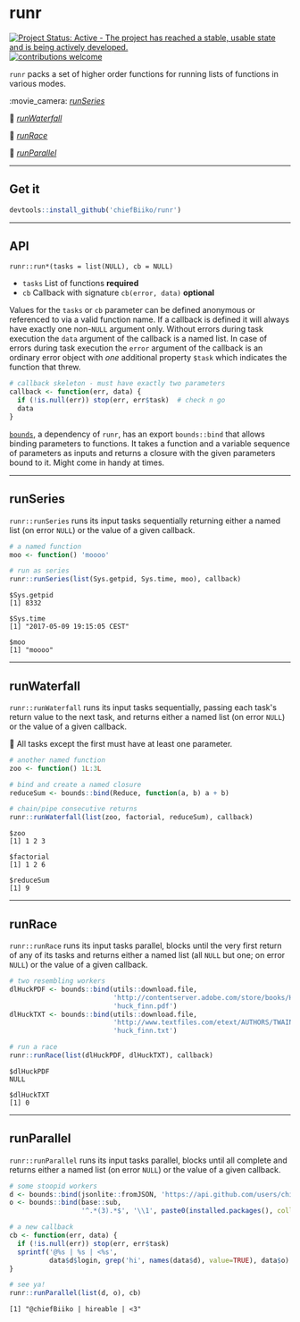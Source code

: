 runr
================

[![Project Status: Active - The project has reached a stable, usable state and is being actively developed.](http://www.repostatus.org/badges/latest/active.svg)](http://www.repostatus.org/#active) [![contributions welcome](https://img.shields.io/badge/contributions-welcome-brightgreen.svg?style=flat)](https://github.com/chiefBiiko/runr/issues)

`runr` packs a set of higher order functions for running lists of functions in various modes.

:movie\_camera: *[runSeries](#runseries)*

:ocean: *[runWaterfall](#runwaterfall)*

:running: *[runRace](#runrace)*

:100: *[runParallel](#runparallel)*

------------------------------------------------------------------------

Get it
------

``` r
devtools::install_github('chiefBiiko/runr')
```

------------------------------------------------------------------------

API
---

`runr::run*(tasks = list(NULL), cb = NULL)`

-   `tasks` List of functions **required**
-   `cb` Callback with signature `cb(error, data)` **optional**

Values for the `tasks` or `cb` parameter can be defined anonymous or referenced to via a valid function name. If a callback is defined it will always have exactly one non-`NULL` argument only. Without errors during task execution the `data` argument of the callback is a named list. In case of errors during task execution the `error` argument of the callback is an ordinary error object with *one* additional property `$task` which indicates the function that threw.

``` r
# callback skeleton - must have exactly two parameters
callback <- function(err, data) {
  if (!is.null(err)) stop(err, err$task)  # check n go
  data
}
```

[`bounds`](https://github.com/chiefBiiko/bounds), a dependency of `runr`, has an export `bounds::bind` that allows binding parameters to functions. It takes a function and a variable sequence of parameters as inputs and returns a closure with the given parameters bound to it. Might come in handy at times.

------------------------------------------------------------------------

runSeries
---------

`runr::runSeries` runs its input tasks sequentially returning either a named list (on error `NULL`) or the value of a given callback.

``` r
# a named function
moo <- function() 'moooo'

# run as series
runr::runSeries(list(Sys.getpid, Sys.time, moo), callback)
```

    $Sys.getpid
    [1] 8332

    $Sys.time
    [1] "2017-05-09 19:15:05 CEST"

    $moo
    [1] "moooo"

------------------------------------------------------------------------

runWaterfall
------------

`runr::runWaterfall` runs its input tasks sequentially, passing each task's return value to the next task, and returns either a named list (on error `NULL`) or the value of a given callback.

:ocean: All tasks except the first must have at least one parameter.

``` r
# another named function
zoo <- function() 1L:3L

# bind and create a named closure
reduceSum <- bounds::bind(Reduce, function(a, b) a + b)

# chain/pipe consecutive returns
runr::runWaterfall(list(zoo, factorial, reduceSum), callback)
```

    $zoo
    [1] 1 2 3

    $factorial
    [1] 1 2 6

    $reduceSum
    [1] 9

------------------------------------------------------------------------

runRace
-------

`runr::runRace` runs its input tasks parallel, blocks until the very first return of any of its tasks and returns either a named list (all `NULL` but one; on error `NULL`) or the value of a given callback.

``` r
# two resembling workers
dlHuckPDF <- bounds::bind(utils::download.file, 
                          'http://contentserver.adobe.com/store/books/HuckFinn.pdf',
                          'huck_finn.pdf')
dlHuckTXT <- bounds::bind(utils::download.file, 
                          'http://www.textfiles.com/etext/AUTHORS/TWAIN/huck_finn',
                          'huck_finn.txt')

# run a race
runr::runRace(list(dlHuckPDF, dlHuckTXT), callback)
```

    $dlHuckPDF
    NULL

    $dlHuckTXT
    [1] 0

------------------------------------------------------------------------

runParallel
-----------

`runr::runParallel` runs its input tasks parallel, blocks until all complete and returns either a named list (on error `NULL`) or the value of a given callback.

``` r
# some stoopid workers
d <- bounds::bind(jsonlite::fromJSON, 'https://api.github.com/users/chiefBiiko')
o <- bounds::bind(base::sub, 
                  '^.*(3).*$', '\\1', paste0(installed.packages(), collapse=''))

# a new callback
cb <- function(err, data) {
  if (!is.null(err)) stop(err, err$task)
  sprintf('@%s | %s | <%s',
          data$d$login, grep('hi', names(data$d), value=TRUE), data$o)
}

# see ya!
runr::runParallel(list(d, o), cb)
```

    [1] "@chiefBiiko | hireable | <3"
